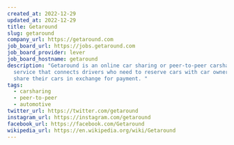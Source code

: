 ```yaml
---
created_at: 2022-12-29
updated_at: 2022-12-29
title: Getaround
slug: getaround
company_url: https://getaround.com
job_board_url: https://jobs.getaround.com
job_board_provider: lever
job_board_hostname: getaround
description: "Getaround is an online car sharing or peer-to-peer carsharing
  service that connects drivers who need to reserve cars with car owners who
  share their cars in exchange for payment. "
tags:
  - carsharing
  - peer-to-peer
  - automotive
twitter_url: https://twitter.com/getaround
instagram_url: https://instagram.com/getaround
facebook_url: https://facebook.com/Getaround
wikipedia_url: https://en.wikipedia.org/wiki/Getaround
---
```

